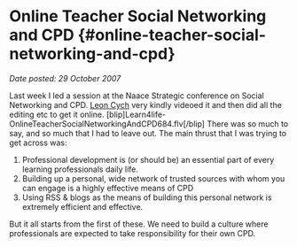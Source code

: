# Online Teacher Social Networking and CPD {#online-teacher-social-networking-and-cpd}

_Date posted: 29 October 2007_

Last week I led a session at the Naace Strategic conference on Social Networking and CPD. [Leon Cych](http://www.l4l.co.uk/?p=61) very kindly videoed it and then did all the editing etc to get it online. [blip]Learn4life-OnlineTeacherSocialNetworkingAndCPD684.flv[/blip] There was so much to say, and so much that I had to leave out. The main thrust that I was trying to get across was:

1.  Professional development is (or should be) an essential part of every learning professionals daily life.
2.  Building up a personal, wide network of trusted sources with whom you can engage is a highly effective means of CPD
3.  Using RSS & blogs as the means of building this personal network is extremely efficient and effective.

But it all starts from the first of these. We need to build a culture where professionals are expected to take responsibility for their own CPD.